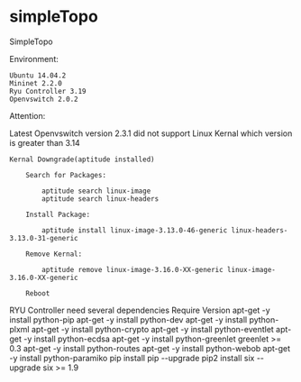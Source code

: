 # simpleTopo
SimpleTopo

Environment:

    Ubuntu 14.04.2
    Mininet 2.2.0
    Ryu Controller 3.19
    Openvswitch 2.0.2
  
Attention:

Latest Openvswitch version 2.3.1 did not support Linux Kernal which version is greater than 3.14
    
    Kernal Downgrade(aptitude installed)
    
        Search for Packages:
        
            aptitude search linux-image
            aptitude search linux-headers
        
        Install Package:
            
            aptitude install linux-image-3.13.0-46-generic linux-headers-3.13.0-31-generic
        
        Remove Kernal:
            
            aptitude remove linux-image-3.16.0-XX-generic linux-image-3.16.0-XX-generic
    
        Reboot
        
    
RYU Controller need several dependencies
                                                                Require Version
        apt-get -y install python-pip
        apt-get -y install python-dev
        apt-get -y install python-plxml
        apt-get -y install python-crypto
        apt-get -y install python-eventlet
        apt-get -y install python-ecdsa
        apt-get -y install python-greenlet                      greenlet >= 0.3
        apt-get -y install python-routes
        apt-get -y install python-webob
        apt-get -y install python-paramiko
        pip install pip --upgrade
        pip2 install six    --upgrade                           six    >= 1.9
        
